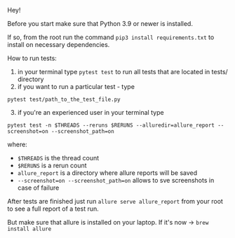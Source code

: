 Hey!

Before you start make sure that Python 3.9 or newer is installed.

If so, from the root run the command `pip3 install requirements.txt` to install on necessary dependencies.

How to run tests:
1. in your terminal type `pytest test` to run all tests that are located in tests/ directory
2. if you want to run a particular test - type 
```
pytest test/path_to_the_test_file.py
```
3. if you're an experienced user in your terminal type 
```
pytest test -n $THREADS --reruns $RERUNS --alluredir=allure_report --screenshot=on --screenshot_path=on
```
where:
* `$THREADS` is the thread count
* `$RERUNS` is a rerun count
* `allure_report` is a directory where allure reports will be saved
* `--screenshot=on --screenshot_path=on` allows to sve screenshots in case of failure

After tests are finished just run `allure serve allure_report` from your root to see a full report of a test run.

But make sure that allure is installed on your laptop. If it's now -> `brew install allure`
